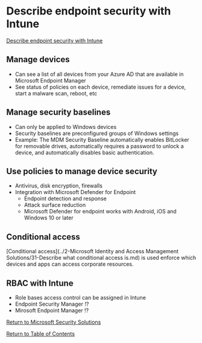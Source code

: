 # Describe endpoint security with Intune

[Describe endpoint security with Intune](https://docs.microsoft.com/en-us/learn/modules/describe-endpoint-security-with-microsoft-intune/3-intune)

## Manage devices
* Can see a list of all devices from your Azure AD that are available in Microsoft Endpoint Manager
* See status of policies on each device, remediate issues for a device, start a malware scan, reboot, etc

## Manage security baselines
* Can only be applied to Windows devices
* Security baselines are preconfigured groups of Windows settings 
* Example: The MDM Security Baseline automatically enables BitLocker for removable drives, automatically requires a password to unlock a device, and automatically disables basic authentication. 

## Use policies to manage device security
* Antivirus, disk encryption, firewalls
* Integration with Microsoft Defender for Endpoint
    * Endpoint detection and response
    * Attack surface reduction
    * Microsoft Defender for endpoint works with Android, iOS and Windows 10 or later

## Conditional access
[Conditional access](../2-Microsoft Identity and Access Management Solutions/31-Describe what conditional access is.md) is used enforce which devices and apps can access corporate resources. 

## RBAC with Intune
* Role bases access control can be assigned in Intune
* Endpoint Security Manager !?
* Mirosoft Endpoint Manager !?

[Return to Microsoft Security Solutions](README.md)

[Return to Table of Contents](../README.md)